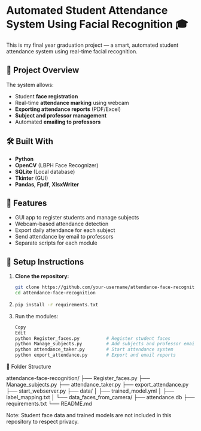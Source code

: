 # Automated Student Attendance System Using Facial Recognition 🎓

This is my final year graduation project — a smart, automated student attendance system using real-time facial recognition.

## 🚀 Project Overview

The system allows:
- Student **face registration**
- Real-time **attendance marking** using webcam
- **Exporting attendance reports** (PDF/Excel)
- **Subject and professor management**
- Automated **emailing to professors**

## 🛠️ Built With
- **Python**
- **OpenCV** (LBPH Face Recognizer)
- **SQLite** (Local database)
- **Tkinter** (GUI)
- **Pandas**, **Fpdf**, **XlsxWriter**

## 📁 Features
- GUI app to register students and manage subjects
- Webcam-based attendance detection
- Export daily attendance for each subject
- Send attendance by email to professors
- Separate scripts for each module

## 🔧 Setup Instructions

1. **Clone the repository:**
   ```bash
   git clone https://github.com/your-username/attendance-face-recognition.git
   cd attendance-face-recognition

2. ```bash
   pip install -r requirements.txt

3. Run the modules:
   ```bash
   Copy
   Edit
   python Register_faces.py          # Register student faces
   python Manage_subjects.py         # Add subjects and professor emails
   python attendance_taker.py        # Start attendance system
   python export_attendance.py       # Export and email reports

📂 Folder Structure

attendance-face-recognition/
├── Register_faces.py
├── Manage_subjects.py
├── attendance_taker.py
├── export_attendance.py
├── start_webserver.py
├── data/
│   ├── trained_model.yml
│   ├── label_mapping.txt
│   └── data_faces_from_camera/
├── attendance.db
├── requirements.txt
└── README.md

Note: Student face data and trained models are not included in this repository to respect privacy.

